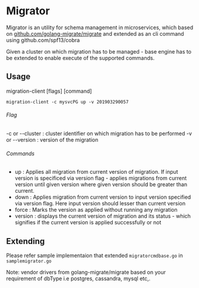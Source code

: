 # Migrator

Migrator is an utility for schema management in microservices, which based on [github.com/golang-migrate/migrate](golang-migrate) and extended as an cli command using github.com/spf13/cobra

Given a cluster on which migration has to be managed - base engine has to be extended to enable execute of the supported commands.

## Usage
migration-client [flags] [command]
```
migration-client -c mysvcPG up -v 201903290057
```
###### Flag
-c or --cluster : cluster identifier on which migration has to be performed
-v or --version : version of the migration
###### Commands
- up : Applies all migration from current version of migration. If input version is specificed via version flag - applies migrations from current version until given version where given version should be greater than current.
- down : Applies migration from current version to input version specified via version flag. Here input version should lesser than current version
- force : Marks the version as applied without running any migration
- version : displays the current version of migration and its status - which signifies if the current version is applied successfully or not

## Extending

Please refer sample implementaion that extended `migratorcmdbase.go` in `samplemigrator.go`

Note: vendor drivers from golang-migrate/migrate based on your requirement of dbType i.e postgres, cassandra, mysql etc,.